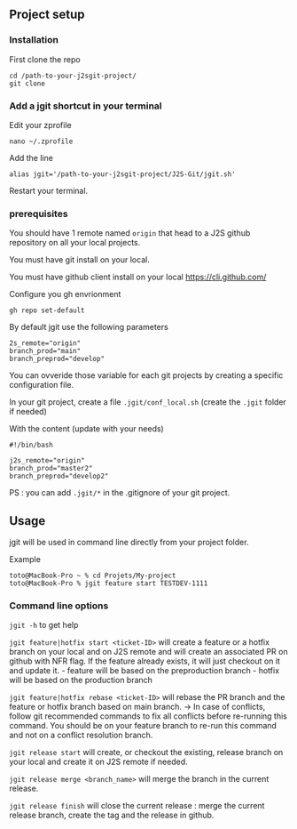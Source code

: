 ## Project setup

### Installation
First clone the repo
```
cd /path-to-your-j2sgit-project/
git clone 
```

### Add a jgit shortcut in your terminal
Edit your zprofile
```
nano ~/.zprofile
```

Add the line
```
alias jgit='/path-to-your-j2sgit-project/J2S-Git/jgit.sh'
```

Restart your terminal.

### prerequisites
You should have 1 remote named `origin` that head to a J2S github repository on all your local projects.

You must have git install on your local.

You must have github client install on your local https://cli.github.com/

Configure you gh envrionment

```
gh repo set-default
```

By default jgit use the following parameters
```
2s_remote="origin"
branch_prod="main"
branch_preprod="develop"
```

You can ovveride those variable for each git projects by creating a specific configuration file.

In your git project, create a file `.jgit/conf_local.sh` (create the `.jgit` folder if needed)

With the content (update with your needs)
```
#!/bin/bash

j2s_remote="origin"
branch_prod="master2"
branch_preprod="develop2"
```

PS : you can add `.jgit/*` in the .gitignore of your git project.

## Usage
jgit will be used in command line directly from your project folder.

Example
```
toto@MacBook-Pro ~ % cd Projets/My-project 
toto@MacBook-Pro % jgit feature start TESTDEV-1111
```


### Command line options
`jgit -h` to get help

`jgit feature|hotfix start <ticket-ID>` will create a feature or a hotfix branch on your local and on J2S remote and will create an associated PR on github with NFR flag. If the feature already exists, it will just checkout on it and update it.
    - feature will be based on the preproduction branch
    - hotfix will be based on the production branch

`jgit feature|hotfix rebase <ticket-ID>` will rebase the PR branch and the feature or hotfix branch based on main branch.
    -> In case of conflicts, follow git recommended commands to fix all conflicts before re-running this command. You should be on your feature branch to re-run this command and not on a conflict resolution branch. 

`jgit release start` will create, or checkout the existing, release branch on your local and create it on J2S remote if needed.

`jgit release merge <branch_name>` will merge the branch in the current release.

`jgit release finish` will close the current release : merge the current release branch, create the tag and the release in github.



